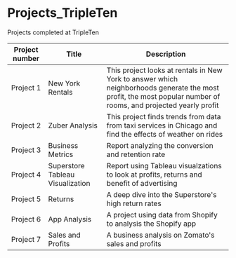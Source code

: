 # Projects_TripleTen
Projects completed at TripleTen


| Project number | Title | Description |
| :-----------: | ----------- |----------- |
| Project 1 | New York Rentals | This project looks at rentals in New York to answer which neighborhoods generate the most profit, the most popular number of rooms, and projected yearly profit |
| Project 2 | Zuber Analysis | This project finds trends from data from taxi services in Chicago and find the effects of weather on rides |
| Project 3 | Business Metrics | Report analyzing the conversion and retention rate |
| Project 4 | Superstore Tableau Visualization | Report using Tableau visualzations to look at profits, returns and benefit of advertising |  
| Project 5 | Returns | A deep dive into the Superstore's high return rates |
| Project 6 | App Analysis | A project using data from Shopify to analysis the Shopify app |
| Project 7 | Sales and Profits | A business analysis on Zomato's sales and profits | 
